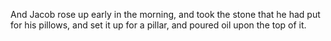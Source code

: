 And Jacob rose up early in the morning, and took the stone that he had put for his pillows, and set it up for a pillar, and poured oil upon the top of it.
